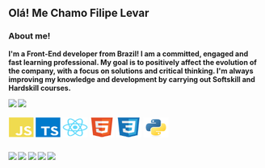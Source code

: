  <h2> Olá! Me Chamo Filipe Levar </h2>
<div>
    <a href="https://github.com/Filipelevar"></a>
    <h3>
    About me!
</h3>

<p><b>I'm a Front-End developer from Brazil! I am a committed, engaged and fast learning professional. My goal is to positively affect the
evolution of the company, with a focus on solutions and critical thinking. I'm always improving my
knowledge and development by carrying out Softskill and Hardskill courses.<b></p>
</div>

<div>
 <a href="https://github.com/Filipelevar"></a>
   <img  height="180em" src="https://github-readme-stats.vercel.app/api?username=Filipelevar&show_icons=true&theme=dracula" />
   <img  height="180em" src="https://github-readme-stats.vercel.app/api/top-langs/?username=Filipelevar&layout=compact&theme=dracula" />
   




 

   
<div style="display: inline_block"><br>
  <img align="center" alt="Filipe-Js" height="40" width="50" src="https://raw.githubusercontent.com/devicons/devicon/master/icons/javascript/javascript-plain.svg">
  <img align="center" alt="Filipe-Ts" height="40" width="50" src="https://raw.githubusercontent.com/devicons/devicon/master/icons/typescript/typescript-plain.svg">
  <img align="center" alt="Filipe-React" height="40" width="50" src="https://raw.githubusercontent.com/devicons/devicon/master/icons/react/react-original.svg">
  <img align="center" alt="Filipe-HTML" height="40" width="50" src="https://raw.githubusercontent.com/devicons/devicon/master/icons/html5/html5-original.svg">
  <img align="center" alt="Filipe-CSS" height="40" width="50" src="https://raw.githubusercontent.com/devicons/devicon/master/icons/css3/css3-original.svg">
  <img align="center" alt="Filipe-python" height="40" width="50" src="https://raw.githubusercontent.com/devicons/devicon/master/icons/python/python-original.svg">

</div>
  
  ##
 
<div> 
  <a href="https://www.linkedin.com/in/filipe-levar-5205bb24b/" target="_blank"><img src="https://img.shields.io/badge/-LinkedIn-%230077B5?style=for-the-badge&logo=linkedin&logoColor=white" target="_blank"></a>
   <a href = "mailto:filipelevar@icloud.com"><img src="https://img.shields.io/badge/-Gmail-%23333?style=for-the-badge&logo=gmail&logoColor=white" target="_blank"></a>
  <a href="https://instagram.com/filipe_c_levar/" target="_blank"><img src="https://img.shields.io/badge/-Instagram-%23E4405F?style=for-the-badge&logo=instagram&logoColor=white" target="_blank"></a>
 	<a href="https://www.twitch.tv/filipeclevar" target="_blank"><img src="https://img.shields.io/badge/Twitch-9146FF?style=for-the-badge&logo=twitch&logoColor=white" target="_blank"></a>
 <a href="https://discord.gg/R9VEeJt2" target="_blank"><img src="https://img.shields.io/badge/Discord-7289DA?style=for-the-badge&logo=discord&logoColor=white" target="_blank"></a> 

 
  
</div>


